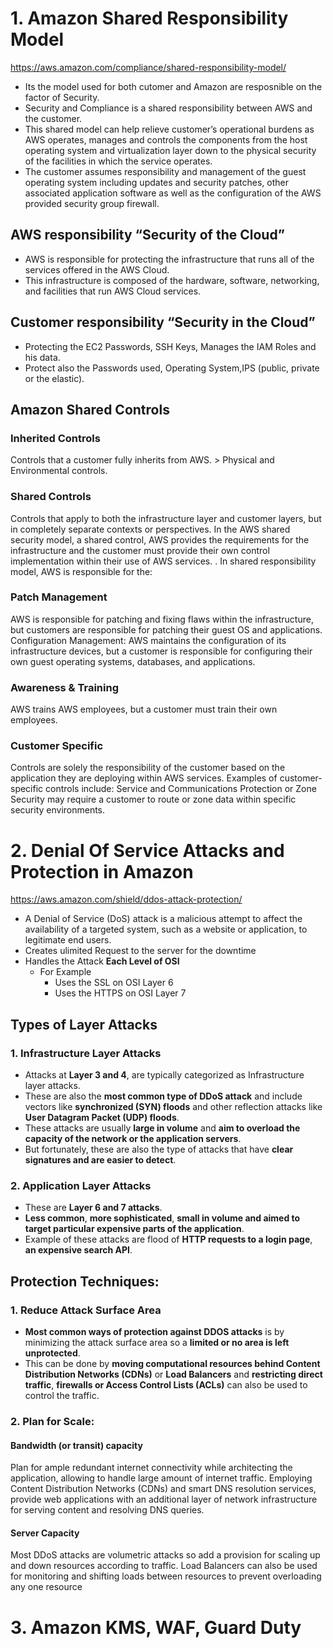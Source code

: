 # 1. Amazon Shared Responsibility Model
https://aws.amazon.com/compliance/shared-responsibility-model/
- Its the model used for both cutomer and Amazon are resposnible on the factor of Security.
- Security and Compliance is a shared responsibility between AWS and the customer. 
-  This shared model can help relieve customer’s operational burdens as AWS operates, manages and controls the components from the host operating system and virtualization layer down to the physical security of the facilities in which the service operates.
-  The customer assumes responsibility and management of the guest operating system including updates and security patches, other associated application software as well as the configuration of the AWS provided security group firewall.
## AWS responsibility “Security of the Cloud”
- AWS is responsible for protecting the infrastructure that runs all of the services offered in the AWS Cloud.
- This infrastructure is composed of the hardware, software, networking, and facilities that run AWS Cloud services.
## Customer responsibility “Security in the Cloud”
- Protecting the EC2 Passwords, SSH Keys, Manages the IAM Roles and his data.
- Protect also the Passwords used, Operating System,IPS (public, private or the elastic).
## Amazon Shared Controls
### Inherited Controls
Controls that a customer fully inherits from AWS. > Physical and Environmental controls.

### Shared Controls
Controls that apply to both the infrastructure layer and customer layers, but in completely separate contexts or perspectives. In the AWS shared security model, a shared control, AWS provides the requirements for the infrastructure and the customer must provide their own control implementation within their use of AWS services. . In shared responsibility model, AWS is responsible for the:

### Patch Management
AWS is responsible for patching and fixing flaws within the infrastructure, but customers are responsible for patching their guest OS and applications.
Configuration Management: AWS maintains the configuration of its infrastructure devices, but a customer is responsible for configuring their own guest operating systems, databases, and applications.
### Awareness & Training
AWS trains AWS employees, but a customer must train their own employees.
### Customer Specific
Controls are solely the responsibility of the customer based on the application they are deploying within AWS services. Examples of customer-specific controls include:
Service and Communications Protection or Zone Security may require a customer to route or zone data within specific security environments.
# 2. Denial Of Service Attacks and Protection in Amazon
https://aws.amazon.com/shield/ddos-attack-protection/
- A Denial of Service (DoS) attack is a malicious attempt to affect the availability of a targeted system, such as a website or application, to legitimate end users.
- Creates ulimited Request to the server for the downtime
- Handles the Attack **Each Level of OSI**
   - For Example
     - Uses the SSL on OSI Layer 6
     - Uses the HTTPS on OSI Layer 7
 ## Types of Layer Attacks
 ### 1. Infrastructure Layer Attacks
 - Attacks at **Layer 3 and 4**, are typically categorized as Infrastructure layer attacks.
 - These are also the **most common type of DDoS attack** and include vectors like **synchronized (SYN) floods** and other reflection attacks like **User Datagram Packet (UDP) floods**. 
 - These attacks are usually **large in volume** and **aim to overload the capacity of the network or the application servers**.
 -  But fortunately, these are also the type of attacks that have **clear signatures and are easier to detect**.
 ### 2. Application Layer Attacks
- These are **Layer 6 and 7 attacks**.
-  **Less common**, **more sophisticated**, **small in volume and aimed to target particular expensive parts of the application**.
-   Example of these attacks are flood of **HTTP requests to a login page**, **an expensive search API**.
## Protection Techniques:
### 1. Reduce Attack Surface Area
- **Most common ways of protection against DDOS attacks** is by minimizing the attack surface area so a **limited or no area is left unprotected**.
- This can be done by **moving computational resources behind Content Distribution Networks (CDNs)** or **Load Balancers** and **restricting direct traffic**, **firewalls or Access Control Lists (ACLs)** can also be used to control the traffic.
### 2. Plan for Scale:
#### Bandwidth (or transit) capacity
Plan for ample redundant internet connectivity while architecting the application, allowing to handle large amount of internet traffic. Employing Content Distribution Networks (CDNs) and smart DNS resolution services, provide web applications with an additional layer of network infrastructure for serving content and resolving DNS queries.

#### Server Capacity
Most DDoS attacks are volumetric attacks so add a provision for scaling up and down resources according to traffic. Load Balancers can also be used for monitoring and shifting loads between resources to prevent overloading any one resource




# 3. Amazon KMS, WAF, Guard Duty
